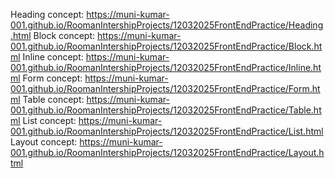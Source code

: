 Heading concept: https://muni-kumar-001.github.io/RoomanIntershipProjects/12032025FrontEndPractice/Heading.html
Block concept: https://muni-kumar-001.github.io/RoomanIntershipProjects/12032025FrontEndPractice/Block.html
Inline concept: https://muni-kumar-001.github.io/RoomanIntershipProjects/12032025FrontEndPractice/Inline.html
Form concept: https://muni-kumar-001.github.io/RoomanIntershipProjects/12032025FrontEndPractice/Form.html
Table concept: https://muni-kumar-001.github.io/RoomanIntershipProjects/12032025FrontEndPractice/Table.html
List concept: https://muni-kumar-001.github.io/RoomanIntershipProjects/12032025FrontEndPractice/List.html
Layout concept: https://muni-kumar-001.github.io/RoomanIntershipProjects/12032025FrontEndPractice/Layout.html